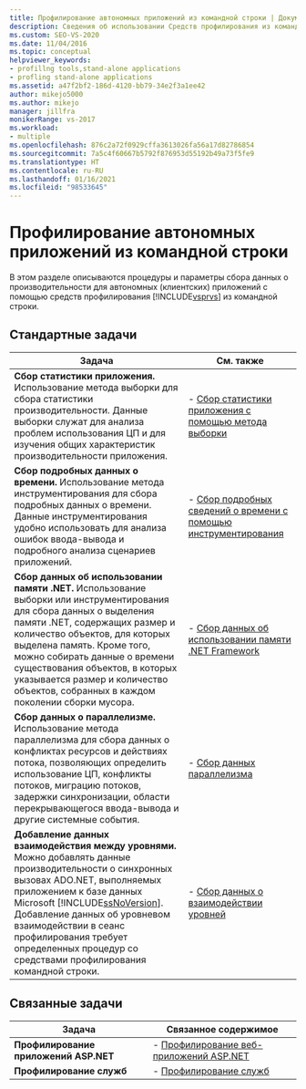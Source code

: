 ```yaml
---
title: Профилирование автономных приложений из командной строки | Документы Майкрософт
description: Сведения об использовании Средств профилирования из командной строки для сбора данных о производительности для клиентских (автономных) приложений.
ms.custom: SEO-VS-2020
ms.date: 11/04/2016
ms.topic: conceptual
helpviewer_keywords:
- profillng tools,stand-alone applications
- profling stand-alone applications
ms.assetid: a47f2bf2-186d-4120-bb79-34e2f3a1ee42
author: mikejo5000
ms.author: mikejo
manager: jillfra
monikerRange: vs-2017
ms.workload:
- multiple
ms.openlocfilehash: 876c2a72f0929cffa3613026fa56a17d82786854
ms.sourcegitcommit: 7a5c4f60667b5792f876953d55192b49a73f5fe9
ms.translationtype: HT
ms.contentlocale: ru-RU
ms.lasthandoff: 01/16/2021
ms.locfileid: "98533645"
---
```

# <a name="command-line-profiling-of-stand-alone-applications"></a>Профилирование автономных приложений из командной строки
В этом разделе описываются процедуры и параметры сбора данных о производительности для автономных (клиентских) приложений с помощью средств профилирования [!INCLUDE[vsprvs](../code-quality/includes/vsprvs_md.md)] из командной строки.

## <a name="common-tasks"></a>Стандартные задачи

| Задача | См. также |
| - | - |
| **Сбор статистики приложения.** Использование метода выборки для сбора статистики производительности. Данные выборки служат для анализа проблем использования ЦП и для изучения общих характеристик производительности приложения. | -   [Сбор статистики приложения с помощью метода выборки](../profiling/collecting-application-statistics-for-stand-alone-applications.md) |
| **Сбор подробных данных о времени.** Использование метода инструментирования для сбора подробных данных о времени. Данные инструментирования удобно использовать для анализа ошибок ввода-вывода и подробного анализа сценариев приложений. | -   [Сбор подробных сведений о времени с помощью инструментирования](../profiling/collecting-detailed-timing-data-for-a-stand-alone-application.md) |
| **Сбор данных об использовании памяти .NET.** Использование выборки или инструментирования для сбора данных о выделения памяти .NET, содержащих размер и количество объектов, для которых выделена память. Кроме того, можно собирать данные о времени существования объектов, в которых указывается размер и количество объектов, собранных в каждом поколении сборки мусора. | -   [Сбор данных об использовании памяти .NET Framework](../profiling/collecting-dotnet-framework-memory-data-for-stand-alone-applications.md) |
| **Сбор данных о параллелизме.** Использование метода параллелизма для сбора данных о конфликтах ресурсов и действиях потока, позволяющих определить использование ЦП, конфликты потоков, миграцию потоков, задержки синхронизации, области перекрывающегося ввода-вывода и другие системные события. | -   [Сбор данных параллелизма](../profiling/collecting-concurrency-data-for-stand-alone-applications.md) |
| **Добавление данных взаимодействия между уровнями.** Можно добавлять данные производительности о синхронных вызовах ADO.NET, выполняемых приложением к базе данных Microsoft [!INCLUDE[ssNoVersion](../data-tools/includes/ssnoversion_md.md)]. Добавление данных об уровневом взаимодействии в сеанс профилирования требует определенных процедур со средствами профилирования командной строки. | -   [Сбор данных о взаимодействии уровней](../profiling/adding-tier-interaction-data-from-the-command-line.md) |

## <a name="related-tasks"></a>Связанные задачи

|Задача|Связанное содержимое|
|----------|---------------------|
|**Профилирование приложений ASP.NET**|-   [Профилирование веб-приложений ASP.NET](../profiling/command-line-profiling-of-aspnet-web-applications.md)|
|**Профилирование служб**|-   [Профилирование служб](../profiling/command-line-profiling-of-services.md)|
